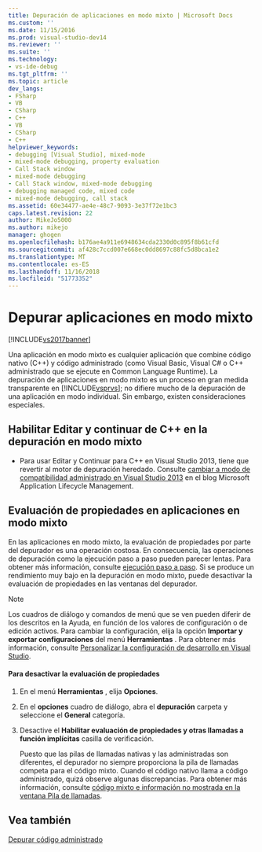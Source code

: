 ```yaml
---
title: Depuración de aplicaciones en modo mixto | Microsoft Docs
ms.custom: ''
ms.date: 11/15/2016
ms.prod: visual-studio-dev14
ms.reviewer: ''
ms.suite: ''
ms.technology:
- vs-ide-debug
ms.tgt_pltfrm: ''
ms.topic: article
dev_langs:
- FSharp
- VB
- CSharp
- C++
- VB
- CSharp
- C++
helpviewer_keywords:
- debugging [Visual Studio], mixed-mode
- mixed-mode debugging, property evaluation
- Call Stack window
- mixed-mode debugging
- Call Stack window, mixed-mode debugging
- debugging managed code, mixed code
- mixed-mode debugging, call stack
ms.assetid: 60e34477-ae4e-48c7-9093-3e37f72e1bc3
caps.latest.revision: 22
author: MikeJo5000
ms.author: mikejo
manager: ghogen
ms.openlocfilehash: b176ae4a911e6948634cda2330d0c895f8b61cfd
ms.sourcegitcommit: af428c7ccd007e668ec0dd8697c88fc5d8bca1e2
ms.translationtype: MT
ms.contentlocale: es-ES
ms.lasthandoff: 11/16/2018
ms.locfileid: "51773352"
---
```

# <a name="debugging-mixed-mode-applications"></a>Depurar aplicaciones en modo mixto
[!INCLUDE[vs2017banner](../includes/vs2017banner.md)]

Una aplicación en modo mixto es cualquier aplicación que combine código nativo (C++) y código administrado (como Visual Basic, Visual C# o C++ administrado que se ejecute en Common Language Runtime). La depuración de aplicaciones en modo mixto es un proceso en gran medida transparente en [!INCLUDE[vsprvs](../includes/vsprvs-md.md)]; no difiere mucho de la depuración de una aplicación en modo individual. Sin embargo, existen consideraciones especiales.  
  
## <a name="enable-c-edit-and-continue-in-mixed-mode-debugging"></a>Habilitar Editar y continuar de C++ en la depuración en modo mixto  
  
-   Para usar Editar y Continuar para C++ en Visual Studio 2013, tiene que revertir al motor de depuración heredado. Consulte [cambiar a modo de compatibilidad administrado en Visual Studio 2013](http://blogs.msdn.com/b/visualstudioalm/archive/2013/10/16/switching-to-managed-compatibility-mode-in-visual-studio-2013.aspx) en el blog Microsoft Application Lifecycle Management.  
  
## <a name="property-evaluation-in-mixed-mode-applications"></a>Evaluación de propiedades en aplicaciones en modo mixto  
 En las aplicaciones en modo mixto, la evaluación de propiedades por parte del depurador es una operación costosa. En consecuencia, las operaciones de depuración como la ejecución paso a paso pueden parecer lentas. Para obtener más información, consulte [ejecución paso a paso](http://msdn.microsoft.com/en-us/8791dac9-64d1-4bb9-b59e-8d59af1833f9). Si se produce un rendimiento muy bajo en la depuración en modo mixto, puede desactivar la evaluación de propiedades en las ventanas del depurador.  
  
> [!NOTE]
>  Los cuadros de diálogo y comandos de menú que se ven pueden diferir de los descritos en la Ayuda, en función de los valores de configuración o de edición activos. Para cambiar la configuración, elija la opción **Importar y exportar configuraciones** del menú **Herramientas** . Para obtener más información, consulte [Personalizar la configuración de desarrollo en Visual Studio](http://msdn.microsoft.com/en-us/22c4debb-4e31-47a8-8f19-16f328d7dcd3).  
  
#### <a name="to-turn-off-property-evaluation"></a>Para desactivar la evaluación de propiedades  
  
1. En el menú **Herramientas** , elija **Opciones**.  
  
2. En el **opciones** cuadro de diálogo, abra el **depuración** carpeta y seleccione el **General** categoría.  
  
3. Desactive el **Habilitar evaluación de propiedades y otras llamadas a función implícitas** casilla de verificación.  
  
   Puesto que las pilas de llamadas nativas y las administradas son diferentes, el depurador no siempre proporciona la pila de llamadas competa para el código mixto. Cuando el código nativo llama a código administrado, quizá observe algunas discrepancias. Para obtener más información, consulte [código mixto e información no mostrada en la ventana Pila de llamadas](../debugger/mixed-code-and-missing-information-in-the-call-stack-window.md).  
  
## <a name="see-also"></a>Vea también  
 [Depurar código administrado](../debugger/debugging-managed-code.md)




